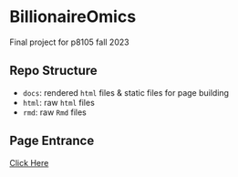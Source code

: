 # BillionaireOmics

Final project for p8105 fall 2023


## Repo Structure

- `docs`: rendered `html` files & static files for page building
- `html`: raw `html` files
- `rmd`: raw `Rmd` files

## Page Entrance

[Click Here](https://sitianzhou.github.io/BillionaireOmics/)